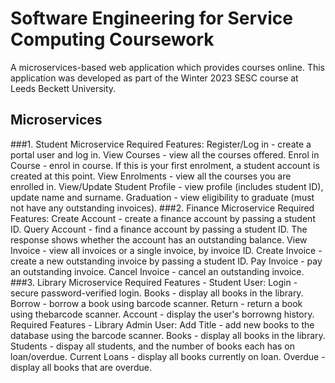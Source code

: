 # Software Engineering for Service Computing Coursework
A microservices-based web application which provides courses online. This application was developed as part of the Winter 2023 SESC course at Leeds Beckett University. 

## Microservices
###1. Student Microservice
Required Features:
Register/Log in - create a portal user and log in.
View Courses - view all the courses offered.
Enrol in Course - enrol in course. If this is your first enrolment, a student account is created at this point.
View Enrolments - view all the courses you are enrolled in.
View/Update Student Profile - view profile (includes student ID), update name and surname.
Graduation - view eligibility to graduate (must not have any outstanding invoices).
###2. Finance Microservice
Required Features:
Create Account - create a finance account by passing a student ID.
Query Account - find a finance account by passing a student ID. The response shows whether the account has an outstanding balance.
View Invoice - view all invoices or a single invoice, by invoice ID.
Create Invoice - create a new outstanding invoice by passing a student ID.
Pay Invoice - pay an outstanding invoice.
Cancel Invoice - cancel an outstanding invoice.
###3. Library Microservice
Required Features - Student User:
Login - secure password-verified login.
Books - display all books in the library.
Borrow - borrow a book using barcode scanner.
Return - return a book using thebarcode scanner.
Account - display the user's borrowng history.
Required Features - Library Admin User:
Add Title - add new books to the database using the barcode scanner.
Books - display all books in the library.
Students - dispay all students, and the number of books each has on loan/overdue.
Current Loans - display all books currently on loan.
Overdue - display all books that are overdue.
